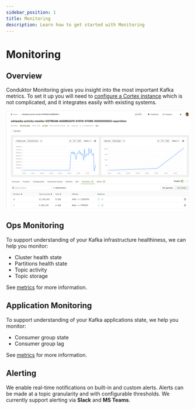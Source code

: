 ```yaml
---
sidebar_position: 1
title: Monitoring
description: Learn how to get started with Monitoring
---
```


# Monitoring


## Overview

Conduktor Monitoring gives you insight into the most important Kafka metrics. To set it up you will need to [configure a Cortex instance](/platform/get-started/configuration/cortex/) which is not complicated, and it integrates easily with existing systems.

![Monitoring](/images/changelog/platform/v28/topic-monitoring.png)

## Ops Monitoring

To support understanding of your Kafka infrastructure healthiness, we can help you monitor:

- Cluster health state
- Partitions health state
- Topic activity
- Topic storage

See [metrics](/platform/navigation/monitoring/metrics/) for more information.

## Application Monitoring

To support understanding of your Kafka applications state, we help you monitor:

- Consumer group state
- Consumer group lag

See [metrics](/platform/navigation/monitoring/metrics/) for more information.

## Alerting

We enable real-time notifications on built-in and custom alerts. Alerts can be made at a topic granularity and with configurable thresholds. We currently support alerting via **Slack** and **MS Teams**.
